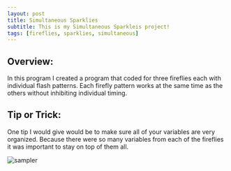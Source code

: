 ```yaml
---
layout: post
title: Simultaneous Sparklies
subtitle: This is my Simultaneous Sparkleis project!
tags: [fireflies, sparklies, simultaneous]
---
```


## Overview:
In this program I created a program that coded for three fireflies each with individual flash patterns. Each firefly pattern works at the same time as the others without inhibiting individual timing. 

## Tip or Trick:
One tip I would give would be to make sure all of your variables are very organized. Because there were so many variables from each of the fireflies it was important to stay on top of them all. 

![sampler](https://luciasher.github.io/img/allblinking.png)


